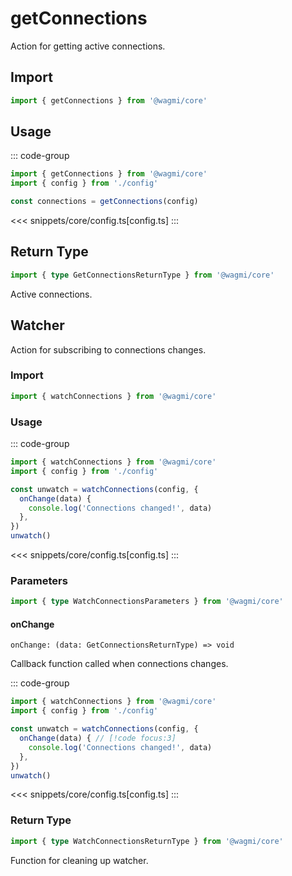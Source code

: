 # getConnections

Action for getting active connections.

## Import

```ts
import { getConnections } from '@wagmi/core'
```

## Usage

::: code-group
```ts [index.ts]
import { getConnections } from '@wagmi/core'
import { config } from './config'

const connections = getConnections(config)
```
<<< snippets/core/config.ts[config.ts]
:::

## Return Type

```ts
import { type GetConnectionsReturnType } from '@wagmi/core'
```

Active connections.

## Watcher

Action for subscribing to connections changes.

### Import

```ts
import { watchConnections } from '@wagmi/core'
```

### Usage

::: code-group
```ts [index.ts]
import { watchConnections } from '@wagmi/core'
import { config } from './config'

const unwatch = watchConnections(config, {
  onChange(data) {
    console.log('Connections changed!', data)
  },
})
unwatch()
```
<<< snippets/core/config.ts[config.ts]
:::

### Parameters

```ts
import { type WatchConnectionsParameters } from '@wagmi/core'
```

#### onChange

`onChange: (data: GetConnectionsReturnType) => void`

Callback function called when connections changes.

::: code-group
```ts [index.ts]
import { watchConnections } from '@wagmi/core'
import { config } from './config'

const unwatch = watchConnections(config, {
  onChange(data) { // [!code focus:3]
    console.log('Connections changed!', data)
  },
})
unwatch()
```
<<< snippets/core/config.ts[config.ts]
:::

### Return Type

```ts
import { type WatchConnectionsReturnType } from '@wagmi/core'
```

Function for cleaning up watcher.